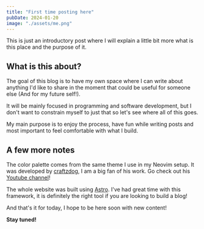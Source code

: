 ```yaml
---
title: "First time posting here"
pubDate: 2024-01-20
image: "./assets/me.png"
---
```


This is just an introductory post where I will explain a little bit more
what is this place and the purpose of it.

## What is this about?

The goal of this blog is to have my own space where I can write about anything
I'd like to share in the moment that could be useful for
someone else (And for my future self!).

It will be mainly focused in programming and software development,
but I don't want to constrain myself to just that
so let's see where all of this goes.

My main purpose is to enjoy the process, have fun while
writing posts and most important to feel comfortable with what I build.

## A few more notes

The color palette comes from the same theme I use in my Neovim setup.
It was developed by [craftzdog](https://www.craftz.dog/),
I am a big fan of his work. Go check out his [Youtube channel](https://www.youtube.com/devaslife)!

The whole website was built using [Astro](https://astro.build/).
I've had great time with this framework,
it is definitely the right tool if you are looking to build a blog!

And that's it for today, I hope to be here soon with new content!

**Stay tuned!**
